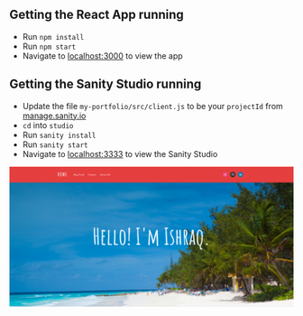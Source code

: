 
## Getting the React App running

* Run `npm install`
* Run `npm start`
* Navigate to [localhost:3000](http://localhost:3000/) to view the app

## Getting the Sanity Studio running

* Update the file `my-portfolio/src/client.js` to be your `projectId` from [manage.sanity.io](https://manage.sanity.io/)
* `cd` into `studio`
* Run `sanity install`
* Run `sanity start`
* Navigate to [localhost:3333](http://localhost:3333/) to view the Sanity Studio

![Preview](preview.png?raw=true)